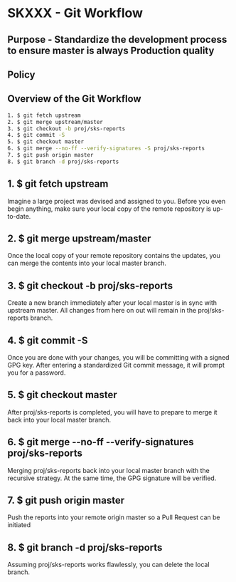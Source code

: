 # SKXXX - Git Workflow
## Purpose - Standardize the development process to ensure master is always Production quality
## Policy

## Overview of the Git Workflow
```bash
1. $ git fetch upstream
2. $ git merge upstream/master
3. $ git checkout -b proj/sks-reports
4. $ git commit -S
5. $ git checkout master
6. $ git merge --no-ff --verify-signatures -S proj/sks-reports
7. $ git push origin master
8. $ git branch -d proj/sks-reports
```

## 1. $ git fetch upstream
Imagine a large project was devised and assigned to you. Before you even begin anything, make sure your local copy of the remote repository is up-to-date.

## 2. $ git merge upstream/master
Once the local copy of your remote repository contains the updates, you can merge the contents into your local master branch.

## 3. $ git checkout -b proj/sks-reports
Create a new branch immediately after your local master is in sync with upstream master. All changes from here on out will remain in the proj/sks-reports branch.

## 4. $ git commit -S
Once you are done with your changes, you will be committing with a signed GPG key.  After entering a standardized Git commit message, it will prompt you for a password.

## 5. $ git checkout master
After proj/sks-reports is completed, you will have to prepare to merge it back into your local master branch.

## 6. $ git merge \-\-no-ff \-\-verify-signatures proj/sks-reports
Merging proj/sks-reports back into your local master branch with the recursive strategy. At the same time, the GPG signature will be verified.

## 7. $ git push origin master
Push the reports into your remote origin master so a Pull Request can be initiated

## 8. $ git branch -d proj/sks-reports
Assuming proj/sks-reports works flawlessly, you can delete the local branch.
